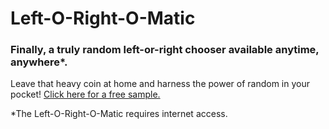 # Left-O-Right-O-Matic

### Finally, a truly random left-or-right chooser available anytime, anywhere*.

Leave that heavy coin at home and harness the power of random in your pocket! [Click here for a free sample.](https://brittanybelle.github.io/leftorightomatic/)


*The Left-O-Right-O-Matic requires internet access.
